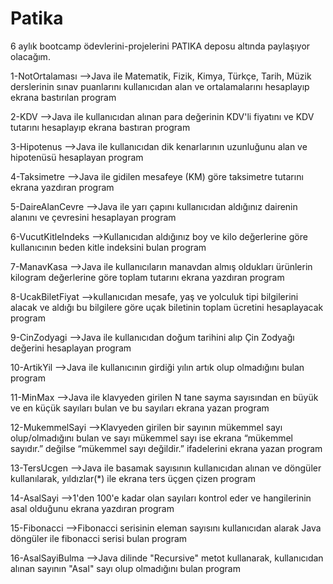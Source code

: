 # Patika

6 aylık bootcamp ödevlerini-projelerini PATIKA deposu altında paylaşıyor olacağım.



1-NotOrtalaması
-->Java ile Matematik, Fizik, Kimya, Türkçe, Tarih, Müzik derslerinin sınav puanlarını kullanıcıdan alan ve ortalamalarını hesaplayıp ekrana bastırılan program



2-KDV
-->Java ile kullanıcıdan alınan para değerinin KDV'li fiyatını ve KDV tutarını hesaplayıp ekrana bastıran program


3-Hipotenus
-->Java ile kullanıcıdan dik kenarlarının uzunluğunu alan ve hipotenüsü hesaplayan program


4-Taksimetre
-->Java ile gidilen mesafeye (KM) göre taksimetre tutarını ekrana yazdıran program


5-DaireAlanCevre
-->Java ile yarı çapını kullanıcıdan aldığınız dairenin alanını ve çevresini hesaplayan program


6-VucutKitleIndeks
-->Kullanıcıdan aldığınız boy ve kilo değerlerine göre kullanıcının beden kitle indeksini bulan program


7-ManavKasa
-->Java ile kullanıcıların manavdan almış oldukları ürünlerin kilogram değerlerine göre toplam tutarını ekrana yazdıran program


8-UcakBiletFiyat
-->kullanıcıdan mesafe, yaş ve yolculuk tipi bilgilerini alacak ve aldığı bu bilgilere göre uçak biletinin toplam ücretini hesaplayacak program


9-CinZodyagi
-->Java ile kullanıcıdan doğum tarihini alıp Çin Zodyağı değerini hesaplayan program 


10-ArtikYil
-->Java ile kullanıcının girdiği yılın artık olup olmadığını bulan program



11-MinMax
-->Java ile klavyeden girilen N tane sayma sayısından en büyük ve en küçük sayıları bulan ve bu sayıları ekrana yazan program



12-MukemmelSayi
-->Klavyeden girilen bir sayının mükemmel sayı olup/olmadığını bulan ve sayı mükemmel sayı ise ekrana “mükemmel sayıdır.” değilse “mükemmel sayı değildir.” ifadelerini ekrana yazan program


13-TersUcgen
-->Java ile basamak sayısının kullanıcıdan alınan ve döngüler kullanılarak, yıldızlar(*) ile ekrana ters üçgen çizen program



14-AsalSayi
-->1'den 100'e kadar olan sayıları kontrol eder ve hangilerinin asal olduğunu ekrana yazdıran program


15-Fibonacci
-->Fibonacci serisinin eleman sayısını kullanıcıdan alarak Java döngüler ile fibonacci serisi bulan program



16-AsalSayiBulma
-->Java dilinde "Recursive" metot kullanarak, kullanıcıdan alınan sayının "Asal" sayı olup olmadığını bulan program




